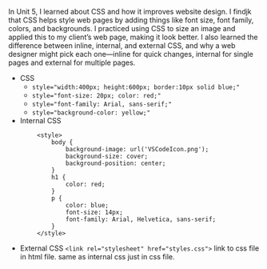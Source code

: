 In Unit 5, I learned about CSS and how it improves website design. I findjk that CSS helps style web pages by adding things like font size, font family, colors, and backgrounds. I practiced using CSS to size an image and applied this to my client’s web page, making it look better. I also learned the difference between inline, internal, and external CSS, and why a web designer might pick each one—inline for quick changes, internal for single pages and external for multiple pages.

* CSS
  * `style="width:400px; height:600px; border:10px solid blue;"`
  * `style="font-size: 20px; color: red;"`
  * `style="font-family: Arial, sans-serif;"`
  * `style="background-color: yellow;"`
* Internal CSS

```
        <style>
            body {
                background-image: url('VSCodeIcon.png');
                background-size: cover;
                background-position: center;
            }
            h1 {
                color: red;
            }
            p {
                color: blue;
                font-size: 14px;
                font-family: Arial, Helvetica, sans-serif;
            }
        </style>
```

* External CSS
  `<link rel="stylesheet" href="styles.css">` link to css file in html file.
  same as internal css just in css file.
